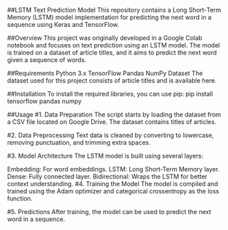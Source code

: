 ##LSTM Text Prediction Model
This repository contains a Long Short-Term Memory (LSTM) model implementation for predicting the next word in a sequence using Keras and TensorFlow.

##Overview
This project was originally developed in a Google Colab notebook and focuses on text prediction using an LSTM model. The model is trained on a dataset of article titles, and it aims to predict the next word given a sequence of words.

##Requirements
Python 3.x
TensorFlow
Pandas
NumPy
Dataset
The dataset used for this project consists of article titles and is available here.

##Installation
To install the required libraries, you can use pip:
pip install tensorflow pandas numpy

##Usage
#1. Data Preparation
The script starts by loading the dataset from a CSV file located on Google Drive. The dataset contains titles of articles.

#2. Data Preprocessing
Text data is cleaned by converting to lowercase, removing punctuation, and trimming extra spaces.

#3. Model Architecture
The LSTM model is built using several layers:

Embedding: For word embeddings.
LSTM: Long Short-Term Memory layer.
Dense: Fully connected layer.
Bidirectional: Wraps the LSTM for better context understanding.
#4. Training the Model
The model is compiled and trained using the Adam optimizer and categorical crossentropy as the loss function.

#5. Predictions
After training, the model can be used to predict the next word in a sequence.
